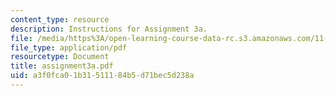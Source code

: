```yaml
---
content_type: resource
description: Instructions for Assignment 3a.
file: /media/https%3A/open-learning-course-data-rc.s3.amazonaws.com/11-423-information-and-communication-technologies-in-community-development-spring-2004/a3f0fca01b31511184b5d71bec5d238a_assignment3a.pdf
file_type: application/pdf
resourcetype: Document
title: assignment3a.pdf
uid: a3f0fca0-1b31-5111-84b5-d71bec5d238a
---
```

